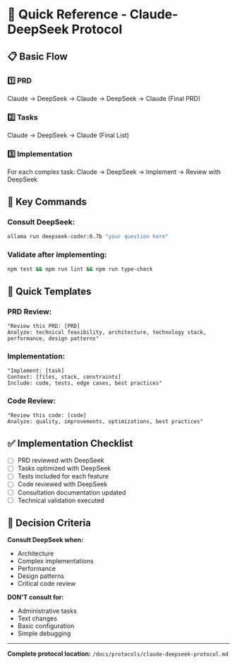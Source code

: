 # 🚀 Quick Reference - Claude-DeepSeek Protocol

## 📋 Basic Flow

### 1️⃣ PRD
Claude → DeepSeek → Claude → DeepSeek → Claude (Final PRD)

### 2️⃣ Tasks  
Claude → DeepSeek → Claude (Final List)

### 3️⃣ Implementation
For each complex task: Claude → DeepSeek → Implement → Review with DeepSeek

## 🤖 Key Commands

### Consult DeepSeek:
```bash
ollama run deepseek-coder:6.7b "your question here"
```

### Validate after implementing:
```bash
npm test && npm run lint && npm run type-check
```

## 📝 Quick Templates

### PRD Review:
```
"Review this PRD: [PRD]
Analyze: technical feasibility, architecture, technology stack, performance, design patterns"
```

### Implementation:
```
"Implement: [task]
Context: [files, stack, constraints]
Include: code, tests, edge cases, best practices"
```

### Code Review:
```
"Review this code: [code]
Analyze: quality, improvements, optimizations, best practices"
```

## ✅ Implementation Checklist

- [ ] PRD reviewed with DeepSeek
- [ ] Tasks optimized with DeepSeek  
- [ ] Tests included for each feature
- [ ] Code reviewed with DeepSeek
- [ ] Consultation documentation updated
- [ ] Technical validation executed

## 🎯 Decision Criteria

**Consult DeepSeek when:**
- Architecture
- Complex implementations
- Performance
- Design patterns
- Critical code review

**DON'T consult for:**
- Administrative tasks
- Text changes
- Basic configuration
- Simple debugging

---
**Complete protocol location:** `/docs/protocols/claude-deepseek-protocol.md`